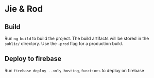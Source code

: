 # Jie & Rod

## Build

Run `ng build` to build the project. The build artifacts will be stored in the `public/` directory. Use the `-prod` flag for a production build.


## Deploy to firebase

Run `firebase deploy --only hosting,functions` to deploy on firebase
